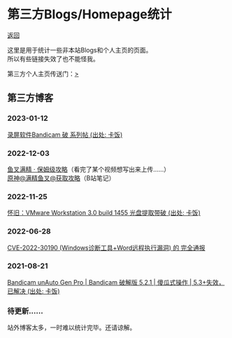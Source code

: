 # 第三方Blogs/Homepage统计
[返回](../../)

这里是用于统计一些非本站Blogs和个人主页的页面。<br>
所以有些链接失效了也不能怪我。<br>

第三方个人主页传送门：[>](./third-homepage)

## 第三方博客
### 2023-01-12
[录屏软件Bandicam 破 系列帖 (出处: 卡饭)](https://bbs.kafan.cn/thread-2250106-1-1.html)<br>

### 2022-12-03
[鱼叉满精 · 保姆级攻略](https://wiki.biligame.com/ys/%E9%B1%BC%E5%8F%89%E6%BB%A1%E7%B2%BE_%C2%B7_%E4%BF%9D%E5%A7%86%E7%BA%A7%E6%94%BB%E7%95%A5)（看完了某个视频想写出来上传……）<br>
[原神@满精鱼叉@获取攻略](https://www.bilibili.com/video/BV1k8411j7bQ?cvid=20221117)（B站笔记）<br>

### 2022-11-25
[怀旧：VMware Workstation 3.0 build 1455 光盘提取带破  (出处: 卡饭)](https://bbs.kafan.cn/thread-2247362-1-1.html)<br>

### 2022-06-28
[CVE-2022-30190 (Windows诊断工具+Word远程执行漏洞) 的 完全通报](https://www.bilibili.com/read/cv17008443)<br>

### 2021-08-21
[Bandicam unAuto Gen Pro | Bandicam 破解版 5.2.1 | 傻瓜式操作 | 5.3+失效，已解决 (出处: 卡饭)](https://bbs.kafan.cn/thread-2215461-1-1.html)<br>

### 待更新……
站外博客太多，一时难以统计完毕。还请谅解。<br>